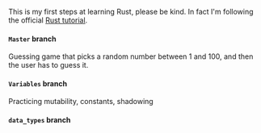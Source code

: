This is my first steps at learning Rust, please be kind.
In fact I'm following the official [Rust tutorial](https://doc.rust-lang.org/book/second-edition/ch02-00-guessing-game-tutorial.html).

#### `Master` branch
Guessing game that picks a random number between 1 and 100, and then the user has to guess it.

#### `Variables` branch
Practicing mutability, constants, shadowing

#### `data_types` branch

